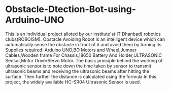 # Obstacle-Dtection-Bot-using-Arduino-UNO
This is an individual project alloted by our institute's(IIT Dhanbad) robotics clubs(ROBOISM). 
Obstacle Avoiding Robot is an intelligent device which can automatically sense the obstacle in front of it and avoid them by turning its
Supplies required:
Arduino UNO,BO Motors and Wheel,Jumper Cables,Wooden frame  For Chassis,18650 Battery And Holder,ULTRASONIC Sensor,Motor DriverServo Motor.
The basic principle behind the working of ultrasonic sensor is to note down the time taken by sensor to transmit ultrasonic beams and receiving the 
ultrasonic beams after hitting the surface. Then further the distance is calculated using the formula.In this project, the widely available HC-SR04 Ultrasonic Sensor
is used.
